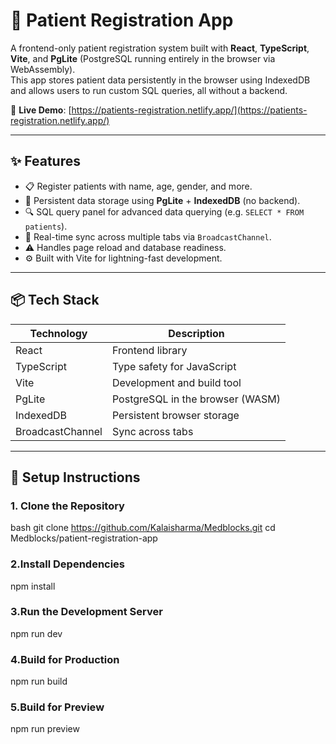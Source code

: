 # 🏥 Patient Registration App

A frontend-only patient registration system built with **React**, **TypeScript**, **Vite**, and **PgLite** (PostgreSQL running entirely in the browser via WebAssembly).  
This app stores patient data persistently in the browser using IndexedDB and allows users to run custom SQL queries, all without a backend.

🔗 **Live Demo**: [https://patients-registration.netlify.app/](https://patients-registration.netlify.app/)

---

## ✨ Features

- 📋 Register patients with name, age, gender, and more.
- 💾 Persistent data storage using **PgLite** + **IndexedDB** (no backend).
- 🔍 SQL query panel for advanced data querying (e.g. `SELECT * FROM patients`).
- 🔄 Real-time sync across multiple tabs via `BroadcastChannel`.
- ⚠️ Handles page reload and database readiness.
- ⚙️ Built with Vite for lightning-fast development.

---

## 📦 Tech Stack

| Technology     | Description                         |
|----------------|-------------------------------------|
| React          | Frontend library                    |
| TypeScript     | Type safety for JavaScript          |
| Vite           | Development and build tool          |
| PgLite         | PostgreSQL in the browser (WASM)    |
| IndexedDB      | Persistent browser storage          |
| BroadcastChannel | Sync across tabs                 |

---

## 🚀 Setup Instructions

### 1. Clone the Repository

bash
git clone https://github.com/Kalaisharma/Medblocks.git
cd Medblocks/patient-registration-app

### 2.Install Dependencies
npm install

### 3.Run the Development Server
npm run dev

### 4.Build for Production
npm run build

### 5.Build for Preview
npm run preview
